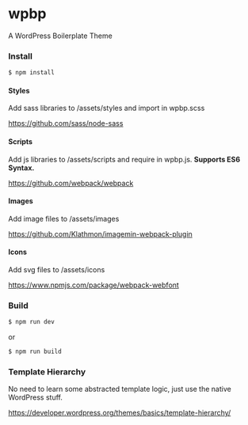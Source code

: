 # wpbp
A WordPress Boilerplate Theme

### Install

```bash
$ npm install
```

#### Styles

Add sass libraries to /assets/styles and import in wpbp.scss

https://github.com/sass/node-sass

#### Scripts

Add js libraries to /assets/scripts and require in wpbp.js. **Supports ES6 Syntax.**

https://github.com/webpack/webpack

#### Images

Add image files to /assets/images

https://github.com/Klathmon/imagemin-webpack-plugin

#### Icons

Add svg files to /assets/icons

https://www.npmjs.com/package/webpack-webfont

### Build

```bash
$ npm run dev
```

or

```bash
$ npm run build
```

### Template Hierarchy

No need to learn some abstracted template logic, just use the native WordPress stuff.

https://developer.wordpress.org/themes/basics/template-hierarchy/